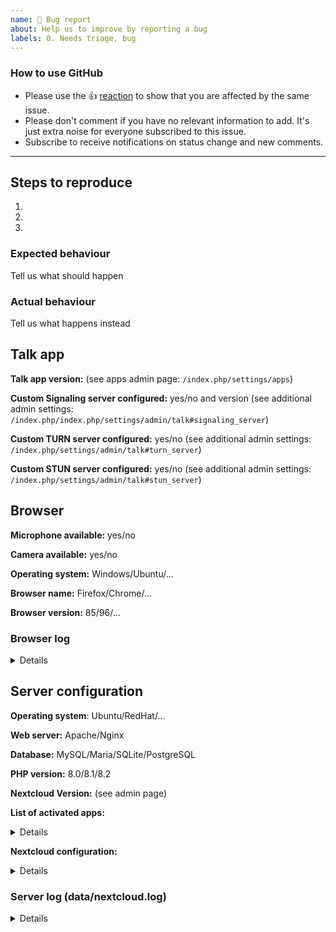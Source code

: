 ```yaml
---
name: 🐞 Bug report
about: Help us to improve by reporting a bug
labels: 0. Needs triage, bug
---
```


<!--- Please keep this note for other contributors -->

### How to use GitHub

* Please use the 👍 [reaction](https://blog.github.com/2016-03-10-add-reactions-to-pull-requests-issues-and-comments/) to show that you are affected by the same issue.
* Please don't comment if you have no relevant information to add. It's just extra noise for everyone subscribed to this issue.
* Subscribe to receive notifications on status change and new comments.

---

## Steps to reproduce
1.
2.
3.

### Expected behaviour
Tell us what should happen

### Actual behaviour
Tell us what happens instead

## Talk app

**Talk app version:** (see apps admin page: `/index.php/settings/apps`)

**Custom Signaling server configured:** yes/no and version (see additional admin settings: `/index.php/index.php/settings/admin/talk#signaling_server`)

**Custom TURN server configured:** yes/no (see additional admin settings: `/index.php/settings/admin/talk#turn_server`)

**Custom STUN server configured:** yes/no (see additional admin settings: `/index.php/settings/admin/talk#stun_server`)


## Browser

**Microphone available:** yes/no

**Camera available:** yes/no

**Operating system:** Windows/Ubuntu/...

**Browser name:** Firefox/Chrome/...

**Browser version:** 85/96/...

### Browser log

<details>
```
Insert your browser log here, this could for example include:
a) The javascript console log
b) The network log
c) ...
```

</details>

## Server configuration
<!--
You can use the Issue Template application to prefill most of the required information: https://apps.nextcloud.com/apps/issuetemplate
-->


**Operating system**: Ubuntu/RedHat/...

**Web server:** Apache/Nginx

**Database:** MySQL/Maria/SQLite/PostgreSQL

**PHP version:** 8.0/8.1/8.2

**Nextcloud Version:** (see admin page)

**List of activated apps:**

<details>

```
If you have access to your command line run e.g.:
sudo -u www-data php occ app:list
from within your server installation folder
```
</details>

**Nextcloud configuration:**

<details>

```
If you have access to your command line run e.g.:
sudo -u www-data php occ config:list system
from within your Nextcloud installation folder
```
</details>

### Server log (data/nextcloud.log)
<details>

```
Insert your server log here
```
</details>
